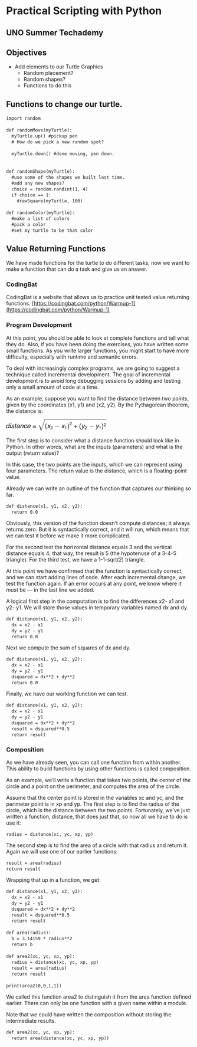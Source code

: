 # Practical Scripting with Python
## UNO Summer Techademy

## Objectives
- Add elements to our Turtle Graphics
  - Random placement?
  - Random shapes?
  - Functions to do this

## Functions to change our turtle.

```
import random

def randomMove(myTurtle):
  myTurtle.up() #pickup pen
  # How do we pick a new random spot?

  myTurtle.down() #done moving, pen down.


def randomShape(myTurtle):
  #use some of the shapes we built last time.
  #add any new shapes?
  choice = random.randint(1, 4)
  if choice == 1:
    drawSquare(myTurtle, 100)

def randomColor(myTurtle):
  #make a list of colors
  #pick a color
  #set my turtle to be that color

```

## Value Returning Functions
We have made functions for the turtle to do different tasks, now we want to make a function that can do a task and give us an answer.

### CodingBat
CodingBat is a website that allows us to practice unit tested value returning functions.
[https://codingbat.com/python/Warmup-1](https://codingbat.com/python/Warmup-1)


### Program Development
At this point, you should be able to look at complete functions and tell what they do. Also, if you have been doing the exercises, you have written some small functions. As you write larger functions, you might start to have more difficulty, especially with runtime and semantic errors.

To deal with increasingly complex programs, we are going to suggest a technique called incremental development. The goal of incremental development is to avoid long debugging sessions by adding and testing only a small amount of code at a time.

As an example, suppose you want to find the distance between two points, given by the coordinates (x1, y1) and (x2, y2). By the Pythagorean theorem, the distance is:

![Distance Formula](distance_formula.png)

The first step is to consider what a distance function should look like in Python. In other words, what are the inputs (parameters) and what is the output (return value)?

In this case, the two points are the inputs, which we can represent using four parameters. The return value is the distance, which is a floating-point value.

Already we can write an outline of the function that captures our thinking so far.
```
def distance(x1, y1, x2, y2):
  return 0.0
```
Obviously, this version of the function doesn’t compute distances; it always returns zero. But it is syntactically correct, and it will run, which means that we can test it before we make it more complicated.

For the second test the horizontal distance equals 3 and the vertical distance equals 4; that way, the result is 5 (the hypotenuse of a 3-4-5 triangle). For the third test, we have a 1-1-sqrt(2) triangle.

At this point we have confirmed that the function is syntactically correct, and we can start adding lines of code. After each incremental change, we test the function again. If an error occurs at any point, we know where it must be — in the last line we added.

A logical first step in the computation is to find the differences x2- x1 and y2- y1. We will store those values in temporary variables named dx and dy.

```
def distance(x1, y1, x2, y2):
  dx = x2 - x1
  dy = y2 - y1
  return 0.0
```
Next we compute the sum of squares of dx and dy.
```
def distance(x1, y1, x2, y2):
  dx = x2 - x1
  dy = y2 - y1
  dsquared = dx**2 + dy**2
  return 0.0
```
Finally, we have our working function we can test.
```
def distance(x1, y1, x2, y2):
  dx = x2 - x1
  dy = y2 - y1
  dsquared = dx**2 + dy**2
  result = dsquared**0.5
  return result
```

### Composition
As we have already seen, you can call one function from within another. This ability to build functions by using other functions is called composition.

As an example, we’ll write a function that takes two points, the center of the circle and a point on the perimeter, and computes the area of the circle.

Assume that the center point is stored in the variables xc and yc, and the perimeter point is in xp and yp. The first step is to find the radius of the circle, which is the distance between the two points. Fortunately, we’ve just written a function, distance, that does just that, so now all we have to do is use it:
```
radius = distance(xc, yc, xp, yp)
```
The second step is to find the area of a circle with that radius and return it. Again we will use one of our earlier functions:
```
result = area(radius)
return result
```
Wrapping that up in a function, we get:
```
def distance(x1, y1, x2, y2):
  dx = x2 - x1
  dy = y2 - y1
  dsquared = dx**2 + dy**2
  result = dsquared**0.5
  return result

def area(radius):
  b = 3.14159 * radius**2
  return b

def area2(xc, yc, xp, yp):
  radius = distance(xc, yc, xp, yp)
  result = area(radius)
  return result

print(area2(0,0,1,1))
```
We called this function area2 to distinguish it from the area function defined earlier. There can only be one function with a given name within a module.

Note that we could have written the composition without storing the intermediate results.
```
def area2(xc, yc, xp, yp):
  return area(distance(xc, yc, xp, yp))
```
